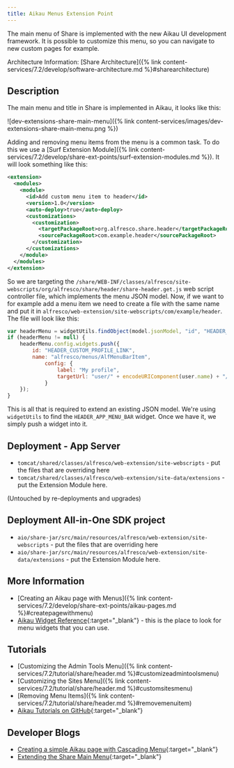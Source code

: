 ```yaml
---
title: Aikau Menus Extension Point
---
```


The main menu of Share is implemented with the new Aikau UI development framework. It is possible to customize this menu, 
so you can navigate to new custom pages for example.

Architecture Information: [Share Architecture]({% link content-services/7.2/develop/software-architecture.md %}#sharearchitecture)

## Description

The main menu and title in Share is implemented in Aikau, it looks like this:

![dev-extensions-share-main-menu]({% link content-services/images/dev-extensions-share-main-menu.png %})

Adding and removing menu items from the menu is a common task. To do this we use a 
[Surf Extension Module]({% link content-services/7.2/develop/share-ext-points/surf-extension-modules.md %}). 
It will look something like this:

```xml
<extension>
  <modules>
    <module>
      <id>Add custom menu item to header</id>
      <version>1.0</version>
      <auto-deploy>true</auto-deploy>  
      <customizations>
        <customization>
          <targetPackageRoot>org.alfresco.share.header</targetPackageRoot>
          <sourcePackageRoot>com.example.header</sourcePackageRoot>
        </customization>
      </customizations>
    </module>
  </modules>
</extension>   
```

So we are targeting the `/share/WEB-INF/classes/alfresco/site-webscripts/org/alfresco/share/header/share-header.get.js` 
web script controller file, which implements the menu JSON model. Now, if we want to for example add a menu item we need 
to create a file with the same name and put it in `alfresco/web-extension/site-webscripts/com/example/header`. 
The file will look like this:

```javascript
var headerMenu = widgetUtils.findObject(model.jsonModel, "id", "HEADER_APP_MENU_BAR");
if (headerMenu != null) {
    headerMenu.config.widgets.push({
        id: "HEADER_CUSTOM_PROFILE_LINK",
        name: "alfresco/menus/AlfMenuBarItem",
            config: {
                label: "My profile",
                targetUrl: "user/" + encodeURIComponent(user.name) + "/profile"
            }
    });
}   
```

This is all that is required to extend an existing JSON model. We're using `widgetUtils` to find the `HEADER_APP_MENU_BAR` 
widget. Once we have it, we simply push a widget into it.

## Deployment - App Server

* `tomcat/shared/classes/alfresco/web-extension/site-webscripts` - put the files that are overriding here  
* `tomcat/shared/classes/alfresco/web-extension/site-data/extensions` - put the Extension Module here.

(Untouched by re-deployments and upgrades)

## Deployment All-in-One SDK project

* `aio/share-jar/src/main/resources/alfresco/web-extension/site-webscripts` - put the files that are overriding here
* `aio/share-jar/src/main/resources/alfresco/web-extension/site-data/extensions` - put the Extension Module here.

## More Information

* [Creating an Aikau page with Menus]({% link content-services/7.2/develop/share-ext-points/aikau-pages.md %}#createpagewithmenu)
* [Aikau Widget Reference](http://dev.alfresco.com/resource/docs/aikau-jsdoc/){:target="_blank"} - this is the place to look for menu widgets that you can use.

## Tutorials

* [Customizing the Admin Tools Menu]({% link content-services/7.2/tutorial/share/header.md %}#customizeadmintoolsmenu)
* [Customizing the Sites Menu]({% link content-services/7.2/tutorial/share/header.md %}#customsitesmenu)
* [Removing Menu Items]({% link content-services/7.2/tutorial/share/header.md %}#removemenuitem)
* [Aikau Tutorials on GitHub](https://github.com/Alfresco/Aikau/tree/master/tutorial/chapters){:target="_blank"}

## Developer Blogs

* [Creating a simple Aikau page with Cascading Menu](https://hub.alfresco.com/t5/alfresco-content-services-blog/simple-page-creation-in-share/ba-p/287600){:target="_blank"}
* [Extending the Share Main Menu](http://ohej.github.io/alfresco-tutorials/tutorial/aikau/tutorial.html#part-three-extending-json-models){:target="_blank"}
